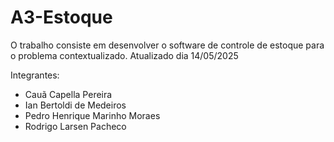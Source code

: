 # A3-Estoque
O trabalho consiste em desenvolver o software de controle de estoque para o problema contextualizado.
Atualizado dia 14/05/2025

Integrantes:
- Cauã Capella Pereira
- Ian Bertoldi de Medeiros
- Pedro Henrique Marinho Moraes
- Rodrigo Larsen Pacheco 
